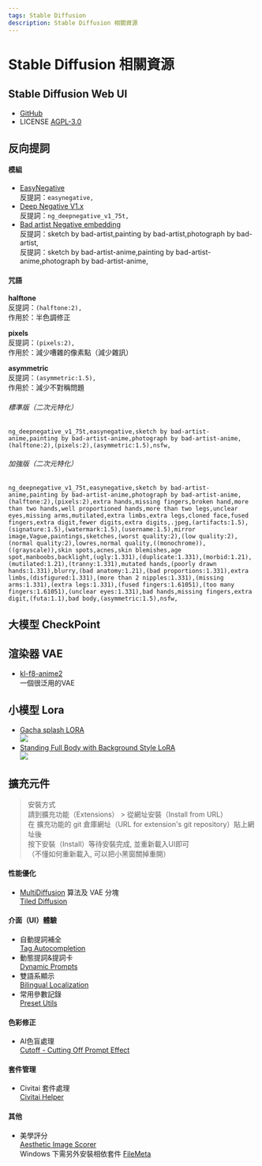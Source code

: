 ```yaml
---
tags: Stable Diffusion
description: Stable Diffusion 相關資源
---
```


# Stable Diffusion 相關資源
## Stable Diffusion Web UI
* [GitHub](https://github.com/AUTOMATIC1111/stable-diffusion-webui)
* LICENSE [AGPL-3.0](https://www.gnu.org/licenses/agpl-3.0.en.html)

## 反向提詞 
#### 模組
* [EasyNegative](https://civitai.com/models/7808)  
反提詞：`easynegative,`
* [Deep Negative V1.x](https://civitai.com/models/4629)  
反提詞：`ng_deepnegative_v1_75t,`
* [Bad artist Negative embedding](https://civitai.com/models/5224)  
反提詞：sketch by bad-artist,painting by bad-artist,photograph by bad-artist,  
反提詞：sketch by bad-artist-anime,painting by bad-artist-anime,photograph by bad-artist-anime,  

#### 咒語
**halftone**  
反提詞：`(halftone:2),`  
作用於：半色調修正  

**pixels**  
反提詞：`(pixels:2),`  
作用於：減少嘈雜的像素點（減少雜訊）  

**asymmetric**  
反提詞：`(asymmetric:1.5),`  
作用於：減少不對稱問題  

###### 標準版（二次元特化）
```
ng_deepnegative_v1_75t,easynegative,sketch by bad-artist-anime,painting by bad-artist-anime,photograph by bad-artist-anime,
(halftone:2),(pixels:2),(asymmetric:1.5),nsfw,
```

###### 加強版（二次元特化）
```
ng_deepnegative_v1_75t,easynegative,sketch by bad-artist-anime,painting by bad-artist-anime,photograph by bad-artist-anime,
(halftone:2),(pixels:2),extra hands,missing fingers,broken hand,more than two hands,well proportioned hands,more than two legs,unclear eyes,missing arms,mutilated,extra limbs,extra legs,cloned face,fused fingers,extra digit,fewer digits,extra digits,.jpeg,(artifacts:1.5),(signature:1.5),(watermark:1.5),(username:1.5),mirror image,Vague,paintings,sketches,(worst quality:2),(low quality:2),(normal quality:2),lowres,normal quality,((monochrome)),((grayscale)),skin spots,acnes,skin blemishes,age spot,manboobs,backlight,(ugly:1.331),(duplicate:1.331),(morbid:1.21),(mutilated:1.21),(tranny:1.331),mutated hands,(poorly drawn hands:1.331),blurry,(bad anatomy:1.21),(bad proportions:1.331),extra limbs,(disfigured:1.331),(more than 2 nipples:1.331),(missing arms:1.331),(extra legs:1.331),(fused fingers:1.61051),(too many fingers:1.61051),(unclear eyes:1.331),bad hands,missing fingers,extra digit,(futa:1.1),bad body,(asymmetric:1.5),nsfw,
```

## 大模型 CheckPoint 

## 渲染器 VAE 
* [kl-f8-anime2](https://huggingface.co/hakurei/waifu-diffusion-v1-4/blob/main/vae/kl-f8-anime2.ckpt)  
一個很泛用的VAE

## 小模型 Lora 
* [Gacha splash LORA](https://civitai.com/models/13090/gacha-splash-lora)  
![](https://imagecache.civitai.com/xG1nkqKTMzGDvpLrqFT7WA/e1b50fbc-dbea-4376-beae-8d08ed663900/width=320)
* [Standing Full Body with Background Style LoRA](https://civitai.com/models/16997/standing-full-body-with-background-style-lora)  
![](https://imagecache.civitai.com/xG1nkqKTMzGDvpLrqFT7WA/1a728c90-0334-4e86-3c61-c860a4b32800/width=320)

## 擴充元件
> 安裝方式  
> 請到擴充功能（Extensions） > 從網址安裝（Install from URL）  
> 在 擴充功能的 git 倉庫網址（URL for extension's git repository）貼上網址後  
> 按下安裝（Install）等待安裝完成, 並重新載入UI即可  
> （不懂如何重新載入, 可以把小黑窗關掉重開）

#### 性能優化
* [MultiDiffusion](https://multidiffusion.github.io) 算法及 VAE 分塊  
[Tiled Diffusion](https://github.com/pkuliyi2015/multidiffusion-upscaler-for-automatic1111.git)

#### 介面（UI）體驗
* 自動提詞補全  
[Tag Autocompletion](https://github.com/DominikDoom/a1111-sd-webui-tagcomplete.git)
* 動態提詞&提詞卡  
[Dynamic Prompts](https://github.com/adieyal/sd-dynamic-prompts.git)
* 雙語系顯示  
[Bilingual Localization](https://github.com/journey-ad/sd-webui-bilingual-localization.git)
* 常用參數記錄  
[Preset Utils](https://github.com/Gerschel/sd_web_ui_preset_utils.git)

#### 色彩修正
* AI色盲處理  
[Cutoff - Cutting Off Prompt Effect](https://github.com/hnmr293/sd-webui-cutoff.git)
#### 套件管理
* Civitai 套件處理  
[Civitai Helper](https://github.com/butaixianran/Stable-Diffusion-Webui-Civitai-Helper.git)

#### 其他
* 美學評分  
[Aesthetic Image Scorer](https://github.com/tsngo/stable-diffusion-webui-aesthetic-image-scorer.git)  
Windows 下需另外安裝相依套件 [FileMeta](https://github.com/Dijji/FileMeta/releases)
